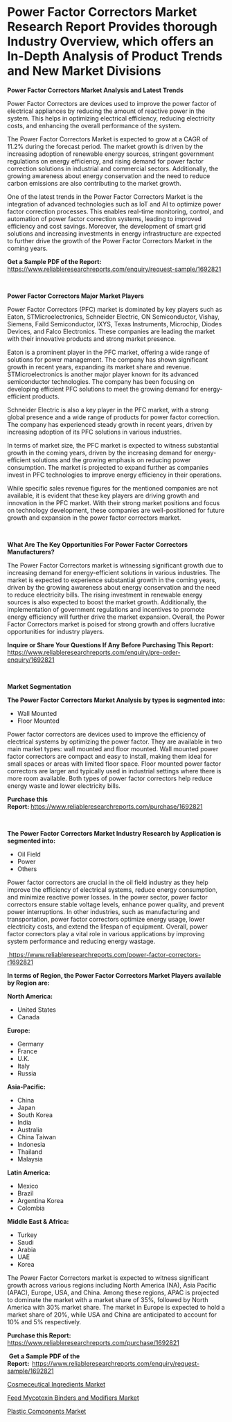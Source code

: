 <p><h1>Power Factor Correctors Market Research Report Provides thorough Industry Overview, which offers an In-Depth Analysis of Product Trends and New Market Divisions</h1></p><p><strong>Power Factor Correctors Market Analysis and Latest Trends</strong></p>
<p><p>Power Factor Correctors are devices used to improve the power factor of electrical appliances by reducing the amount of reactive power in the system. This helps in optimizing electrical efficiency, reducing electricity costs, and enhancing the overall performance of the system.</p><p>The Power Factor Correctors Market is expected to grow at a CAGR of 11.2% during the forecast period. The market growth is driven by the increasing adoption of renewable energy sources, stringent government regulations on energy efficiency, and rising demand for power factor correction solutions in industrial and commercial sectors. Additionally, the growing awareness about energy conservation and the need to reduce carbon emissions are also contributing to the market growth.</p><p>One of the latest trends in the Power Factor Correctors Market is the integration of advanced technologies such as IoT and AI to optimize power factor correction processes. This enables real-time monitoring, control, and automation of power factor correction systems, leading to improved efficiency and cost savings. Moreover, the development of smart grid solutions and increasing investments in energy infrastructure are expected to further drive the growth of the Power Factor Correctors Market in the coming years.</p></p>
<p><strong>Get a Sample PDF of the Report:&nbsp;</strong> <a href="https://www.reliableresearchreports.com/enquiry/request-sample/1692821">https://www.reliableresearchreports.com/enquiry/request-sample/1692821</a></p>
<p>&nbsp;</p>
<p><strong>Power Factor Correctors Major Market Players</strong></p>
<p><p>Power Factor Correctors (PFC) market is dominated by key players such as Eaton, STMicroelectronics, Schneider Electric, ON Semiconductor, Vishay, Siemens, Faild Semiconductor, IXYS, Texas Instruments, Microchip, Diodes Devices, and Falco Electronics. These companies are leading the market with their innovative products and strong market presence.</p><p>Eaton is a prominent player in the PFC market, offering a wide range of solutions for power management. The company has shown significant growth in recent years, expanding its market share and revenue. STMicroelectronics is another major player known for its advanced semiconductor technologies. The company has been focusing on developing efficient PFC solutions to meet the growing demand for energy-efficient products.</p><p>Schneider Electric is also a key player in the PFC market, with a strong global presence and a wide range of products for power factor correction. The company has experienced steady growth in recent years, driven by increasing adoption of its PFC solutions in various industries.</p><p>In terms of market size, the PFC market is expected to witness substantial growth in the coming years, driven by the increasing demand for energy-efficient solutions and the growing emphasis on reducing power consumption. The market is projected to expand further as companies invest in PFC technologies to improve energy efficiency in their operations.</p><p>While specific sales revenue figures for the mentioned companies are not available, it is evident that these key players are driving growth and innovation in the PFC market. With their strong market positions and focus on technology development, these companies are well-positioned for future growth and expansion in the power factor correctors market.</p></p>
<p>&nbsp;</p>
<p><strong>What Are The Key Opportunities For Power Factor Correctors Manufacturers?</strong></p>
<p><p>The Power Factor Correctors market is witnessing significant growth due to increasing demand for energy-efficient solutions in various industries. The market is expected to experience substantial growth in the coming years, driven by the growing awareness about energy conservation and the need to reduce electricity bills. The rising investment in renewable energy sources is also expected to boost the market growth. Additionally, the implementation of government regulations and incentives to promote energy efficiency will further drive the market expansion. Overall, the Power Factor Correctors market is poised for strong growth and offers lucrative opportunities for industry players.</p></p>
<p><strong>Inquire or Share Your Questions If Any Before Purchasing This Report:</strong> <a href="https://www.reliableresearchreports.com/enquiry/pre-order-enquiry/1692821">https://www.reliableresearchreports.com/enquiry/pre-order-enquiry/1692821</a></p>
<p>&nbsp;</p>
<p><strong>Market Segmentation</strong></p>
<p><strong>The Power Factor Correctors Market Analysis by types is segmented into:</strong></p>
<p><ul><li>Wall Mounted</li><li>Floor Mounted</li></ul></p>
<p><p>Power factor correctors are devices used to improve the efficiency of electrical systems by optimizing the power factor. They are available in two main market types: wall mounted and floor mounted. Wall mounted power factor correctors are compact and easy to install, making them ideal for small spaces or areas with limited floor space. Floor mounted power factor correctors are larger and typically used in industrial settings where there is more room available. Both types of power factor correctors help reduce energy waste and lower electricity bills.</p></p>
<p><strong>Purchase this Report:&nbsp;</strong><a href="https://www.reliableresearchreports.com/purchase/1692821">https://www.reliableresearchreports.com/purchase/1692821</a></p>
<p>&nbsp;</p>
<p><strong>The Power Factor Correctors Market Industry Research by Application is segmented into:</strong></p>
<p><ul><li>Oil Field</li><li>Power</li><li>Others</li></ul></p>
<p><p>Power factor correctors are crucial in the oil field industry as they help improve the efficiency of electrical systems, reduce energy consumption, and minimize reactive power losses. In the power sector, power factor correctors ensure stable voltage levels, enhance power quality, and prevent power interruptions. In other industries, such as manufacturing and transportation, power factor correctors optimize energy usage, lower electricity costs, and extend the lifespan of equipment. Overall, power factor correctors play a vital role in various applications by improving system performance and reducing energy wastage.</p></p>
<p><a href="https://www.reliableresearchreports.com/power-factor-correctors-r1692821">&nbsp;https://www.reliableresearchreports.com/power-factor-correctors-r1692821</a></p>
<p><strong>In terms of Region, the Power Factor Correctors Market Players available by Region are:</strong></p>
<p>
    <p> <strong> North America: </strong>
        <ul>
            <li>United States</li>
            <li>Canada</li>
        </ul>
        </p> 
    <p> <strong> Europe: </strong>
        <ul>
            <li>Germany</li>
            <li>France</li>
            <li>U.K.</li>
            <li>Italy</li>
            <li>Russia</li>
        </ul>
        </p> 
    <p> <strong> Asia-Pacific: </strong>
        <ul>
            <li>China</li>
            <li>Japan</li>
            <li>South Korea</li>
            <li>India</li>
            <li>Australia</li>
            <li>China Taiwan</li>
            <li>Indonesia</li>
            <li>Thailand</li>
            <li>Malaysia</li>
        </ul>
        </p> 
    <p> <strong> Latin America: </strong>
        <ul>
            <li>Mexico</li>
            <li>Brazil</li>
            <li>Argentina Korea</li>
            <li>Colombia</li>
        </ul>
        </p> 
    <p> <strong> Middle East & Africa: </strong>
        <ul>
            <li>Turkey</li>
            <li>Saudi</li>
            <li>Arabia</li>
            <li>UAE</li>
            <li>Korea</li>
        </ul>
    </p>
    </p>
<p><p>The Power Factor Correctors market is expected to witness significant growth across various regions including North America (NA), Asia Pacific (APAC), Europe, USA, and China. Among these regions, APAC is projected to dominate the market with a market share of 35%, followed by North America with 30% market share. The market in Europe is expected to hold a market share of 20%, while USA and China are anticipated to account for 10% and 5% respectively.</p></p>
<p><strong>Purchase this Report: </strong><a href="https://www.reliableresearchreports.com/purchase/1692821">https://www.reliableresearchreports.com/purchase/1692821</a></p>
<p>&nbsp;<strong>Get a Sample PDF of the Report:&nbsp;&nbsp;</strong><a href="https://www.reliableresearchreports.com/enquiry/request-sample/1692821">https://www.reliableresearchreports.com/enquiry/request-sample/1692821</a></p>
<p><strong></strong></p>
<p><p><a href="https://www.linkedin.com/pulse/cosmeceutical-ingredients-market-dynamics-2024-2031-also-its-hbjkf?trackingId=PIMzmATLt08xwQ4VDqaV%2BA%3D%3D">Cosmeceutical Ingredients Market</a></p><p><a href="https://www.linkedin.com/pulse/feed-mycotoxin-binders-modifiers-market-furnish-information-fulcf?trackingId=ZQJAU28rK25PX8jN8CfkhQ%3D%3D">Feed Mycotoxin Binders and Modifiers Market</a></p><p><a href="https://www.linkedin.com/pulse/plastic-components-market-size-2024-2031-global-industrial-yzzhf?trackingId=sfYhpJwIPZtodL%2Bk5Bv2Zw%3D%3D">Plastic Components Market</a></p></p>
